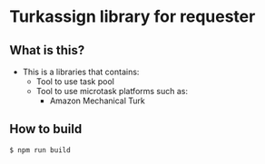 # Turkassign library for requester

## What is this?

- This is a libraries that contains:
    - Tool to use task pool
    - Tool to use microtask platforms such as:
        - Amazon Mechanical Turk

## How to build

```sh
$ npm run build
```
